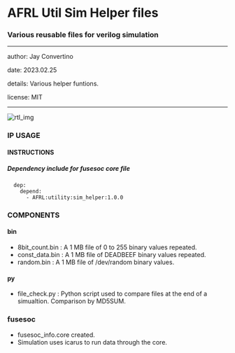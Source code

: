 # AFRL Util Sim Helper files
### Various reusable files for verilog simulation
---

   author: Jay Convertino   
   
   date: 2023.02.25  
   
   details: Various helper funtions.   
   
   license: MIT   
   
---

![rtl_img](./rtl.png)

### IP USAGE
#### INSTRUCTIONS

##### Dependency include for fusesoc core file
``` 
  dep:
    depend:
      - AFRL:utility:sim_helper:1.0.0
```

### COMPONENTS
#### bin

* 8bit_count.bin : A 1 MB file of 0 to 255 binary values repeated.
* const_data.bin : A 1 MB file of DEADBEEF binary values repeated.
* random.bin : A 1 MB file of /dev/random binary values.

#### py

* file_check.py : Python script used to compare files at the end of a simualtion. Comparison by MD5SUM.
  
### fusesoc

* fusesoc_info.core created.
* Simulation uses icarus to run data through the core.
